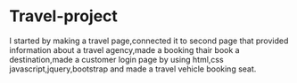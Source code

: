 # Travel-project
I started by making a travel page,connected it to second page that provided information about a travel agency,made a booking thair book a destination,made a customer login page by using html,css javascript,jquery,bootstrap and made a travel vehicle booking seat.

